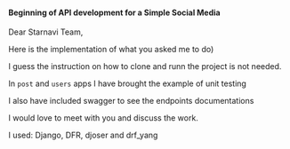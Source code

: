 #### Beginning of API development for a Simple Social Media 

Dear Starnavi Team,

Here is the implementation of what you asked me to do)

I guess the instruction on how to clone and runn the project is not needed.

In ```post``` and ```users``` apps I have brought the example of unit testing

I also have included swagger to see the endpoints documentations

I would love to meet with you and discuss the work.

I used: Django, DFR, djoser and drf_yang


